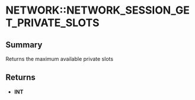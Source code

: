 # NETWORK::NETWORK_SESSION_GET_PRIVATE_SLOTS

## Summary
Returns the maximum available private slots

## Returns
* **INT**